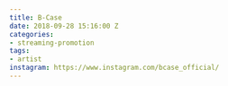 ```yaml
---
title: B-Case
date: 2018-09-28 15:16:00 Z
categories:
- streaming-promotion
tags:
- artist
instagram: https://www.instagram.com/bcase_official/
---
```


